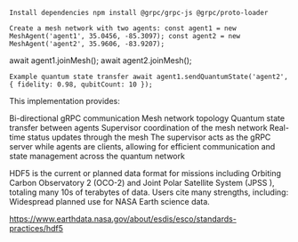 

    Install dependencies npm install @grpc/grpc-js @grpc/proto-loader

    Create a mesh network with two agents: const agent1 = new MeshAgent('agent1', 35.0456, -85.3097); const agent2 = new MeshAgent('agent2', 35.9606, -83.9207);

await agent1.joinMesh(); await agent2.joinMesh();

    Example quantum state transfer await agent1.sendQuantumState('agent2', { fidelity: 0.98, qubitCount: 10 });

This implementation provides:

Bi-directional gRPC communication Mesh network topology Quantum state transfer between agents Supervisor coordination of the mesh network Real-time status updates through the mesh The supervisor acts as the gRPC server while agents are clients, allowing for efficient communication and state management across the quantum network

HDF5 is the current or planned data format for missions including Orbiting Carbon Observatory 2 (OCO-2) and Joint Polar Satellite System (JPSS ), totaling many 10s of terabytes of data. Users cite many strengths, including: Widespread planned use for NASA Earth science data.

https://www.earthdata.nasa.gov/about/esdis/esco/standards-practices/hdf5
